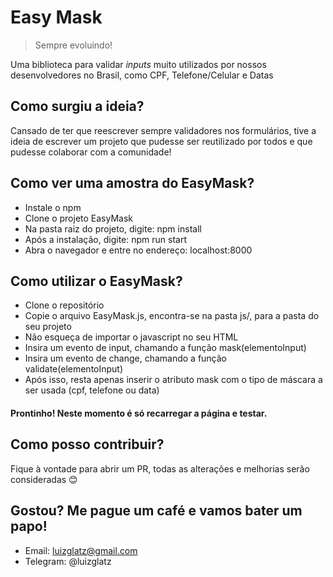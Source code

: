 # Easy Mask

> Sempre evoluindo!

Uma biblioteca para validar _inputs_ muito utilizados por nossos desenvolvedores no Brasil, como CPF, Telefone/Celular e Datas

## Como surgiu a ideia?

Cansado de ter que reescrever sempre validadores nos formulários, tive a ideia de escrever um projeto que pudesse ser reutilizado
por todos e que pudesse colaborar com a comunidade!

## Como ver uma amostra do EasyMask?
* Instale o npm
* Clone o projeto EasyMask
* Na pasta raiz do projeto, digite: npm install
* Após a instalação, digite: npm run start
* Abra o navegador e entre no endereço: localhost:8000

## Como utilizar o EasyMask?
* Clone o repositório
* Copie o arquivo EasyMask.js, encontra-se na pasta js/, para a pasta do seu projeto
* Não esqueça de importar o javascript no seu HTML
* Insira um evento de input, chamando a função mask(elementoInput)
* Insira um evento de change, chamando a função validate(elementoInput)
* Após isso, resta apenas inserir o atributo mask com o tipo de máscara a ser usada (cpf, telefone ou data)
#### Prontinho! Neste momento é só recarregar a página e testar.

## Como posso contribuir?

Fique à vontade para abrir um PR, todas as alterações e melhorias serão consideradas :blush:

## Gostou? Me pague um café e vamos bater um papo!

* Email: luizglatz@gmail.com
* Telegram: @luizglatz
